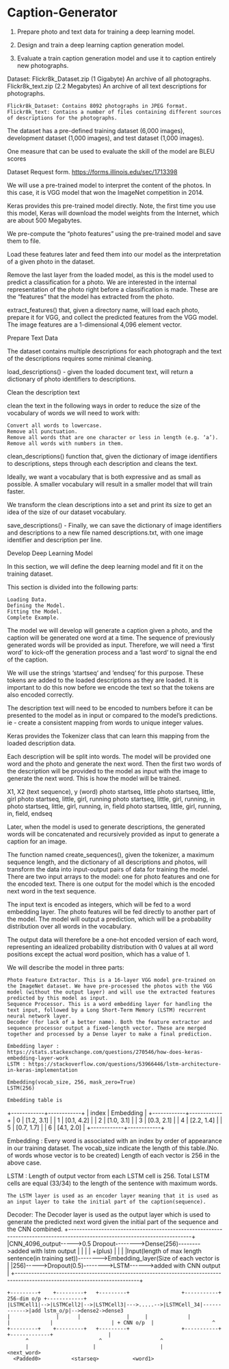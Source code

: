 # Caption-Generator

1. Prepare photo and text data for training a deep learning model.


2. Design and train a deep learning caption generation model.


3. Evaluate a train caption generation model and use it to caption entirely new photographs.


Dataset:
    Flickr8k_Dataset.zip (1 Gigabyte) An archive of all photographs.
    Flickr8k_text.zip (2.2 Megabytes) An archive of all text descriptions for photographs.


    Flickr8k_Dataset: Contains 8092 photographs in JPEG format.
    Flickr8k_text: Contains a number of files containing different sources of descriptions for the photographs.


The dataset has a pre-defined training dataset (6,000 images), development dataset (1,000 images), and test dataset (1,000 images).


One measure that can be used to evaluate the skill of the model are BLEU scores

Dataset Request form. https://forms.illinois.edu/sec/1713398



We will use a pre-trained model to interpret the content of the photos. In this case, it is VGG model that won the ImageNet competition in 2014.

Keras provides this pre-trained model directly. Note, the first time you use this model, Keras will download the model weights from the Internet, which are about 500 Megabytes.


We pre-compute the “photo features” using the pre-trained model and save them to file.

Load these features later and feed them into our model as the interpretation of a given photo in the dataset.

Remove the last layer from the loaded model, as this is the model used to predict a classification for a photo. We are interested in the internal representation of the photo right before a classification is made. These are the “features” that the model has extracted from the photo.

extract_features() that, given a directory name, will load each photo, prepare it for VGG, and collect the predicted features from the VGG model. The image features are a 1-dimensional 4,096 element vector.



Prepare Text Data

The dataset contains multiple descriptions for each photograph and the text of the descriptions requires some minimal cleaning.

load_descriptions() - given the loaded document text, will return a dictionary of photo identifiers to descriptions.




Clean the description text

clean the text in the following ways in order to reduce the size of the vocabulary of words we will need to work with:

    Convert all words to lowercase.
    Remove all punctuation.
    Remove all words that are one character or less in length (e.g. ‘a’).
    Remove all words with numbers in them.



clean_descriptions() function that, given the dictionary of image identifiers to descriptions, steps through each description and cleans the text.

Ideally, we want a vocabulary that is both expressive and as small as possible. A smaller vocabulary will result in a smaller model that will train faster.


We transform the clean descriptions into a set and print its size to get an idea of the size of our dataset vocabulary.


save_descriptions() - Finally, we can save the dictionary of image identifiers and descriptions to a new file named descriptions.txt, with one image identifier and description per line.






Develop Deep Learning Model

In this section, we will define the deep learning model and fit it on the training dataset.

This section is divided into the following parts:

    Loading Data.
    Defining the Model.
    Fitting the Model.
    Complete Example.


The model we will develop will generate a caption given a photo, and the caption will be generated one word at a time. The sequence of previously generated words will be provided as input. Therefore, we will need a ‘first word’ to kick-off the generation process and a ‘last word‘ to signal the end of the caption.

We will use the strings ‘startseq‘ and ‘endseq‘ for this purpose. These tokens are added to the loaded descriptions as they are loaded. It is important to do this now before we encode the text so that the tokens are also encoded correctly.

The description text will need to be encoded to numbers before it can be presented to the model as in input or compared to the model’s predictions. ie - create a consistent mapping from words to unique integer values.

Keras provides the Tokenizer class that can learn this mapping from the loaded description data.



Each description will be split into words. The model will be provided one word and the photo and generate the next word. Then the first two words of the description will be provided to the model as input with the image to generate the next word. This is how the model will be trained.


	
X1,		X2 (text sequence), 						              y (word)
photo	startseq, 									                    little
photo	startseq, little,							                    girl
photo	startseq, little, girl, 					              running
photo	startseq, little, girl, running, 			              in
photo	startseq, little, girl, running, in, 		          field
photo	startseq, little, girl, running, in, field,       endseq


Later, when the model is used to generate descriptions, the generated words will be concatenated and recursively provided as input to generate a caption for an image.


The function named create_sequences(), given the tokenizer, a maximum sequence length, and the dictionary of all descriptions and photos, will transform the data into input-output pairs of data for training the model. There are two input arrays to the model: one for photo features and one for the encoded text. There is one output for the model which is the encoded next word in the text sequence.

The input text is encoded as integers, which will be fed to a word embedding layer. The photo features will be fed directly to another part of the model. The model will output a prediction, which will be a probability distribution over all words in the vocabulary.

The output data will therefore be a one-hot encoded version of each word, representing an idealized probability distribution with 0 values at all word positions except the actual word position, which has a value of 1.



We will describe the model in three parts:

    Photo Feature Extractor. This is a 16-layer VGG model pre-trained on the ImageNet dataset. We have pre-processed the photos with the VGG model (without the output layer) and will use the extracted features predicted by this model as input.
    Sequence Processor. This is a word embedding layer for handling the text input, followed by a Long Short-Term Memory (LSTM) recurrent neural network layer.
    Decoder (for lack of a better name). Both the feature extractor and sequence processor output a fixed-length vector. These are merged together and processed by a Dense layer to make a final prediction.

    Embedding layer :  https://stats.stackexchange.com/questions/270546/how-does-keras-embedding-layer-work 
    LSTM : https://stackoverflow.com/questions/53966446/lstm-architecture-in-keras-implementation

    Embedding(vocab_size, 256, mask_zero=True)
    LSTM(256)

    Embedding table is 
+------------+------------+
|   index    |  Embedding |
+------------+------------+
|     0      | [1.2, 3.1] |
|     1      | [0.1, 4.2] |
|     2      | [1.0, 3.1] |
|     3      | [0.3, 2.1] |
|     4      | [2.2, 1.4] |
|     5      | [0.7, 1.7] |
|     6      | [4.1, 2.0] |
+------------+------------+

Embedding : 
	Every word is associated with an index by order of appearance in our training dataset.
	The vocab_size indicate the length of this table.(No. of words whose vector is to be created)
	Length of each vector is 256 in the above case.

LSTM :
	Length of output vector from each LSTM cell is 256.
	Total LSTM cells are equal (33/34) to the length of the sentence with maximum words.

	The LSTM layer is used as an encoder layer meaning that it is used as an input layer to take the initial part of the caption(sequence).

Decoder:
	The Decoder layer is used as the output layer which is used to generate the predicted next word given the initial part of the sequence and the CNN combined.
+---------------------------------------------------------------------------------------------------------------------------+
|CNN_4096_output----->0.5 Dropout-------->Dense(256)-------->added with lstm output                                         |
|						   	                                                                                                            |
|                                      +(plus)                                                                              |
|                                                                                                                           |
|Input(length of max length sentence(in training set))-------->Embedding_layer(Size of each vector is                       |    |256)----->Dropout(0.5)-------->LSTM------>added with CNN output                                                            |
+---------------------------------------------------------------------------------------------------------------------------+


																										  
	+---------+    +---------+	 +---------+     			 +-----------+ 256-dim o/p +------------+
	|LSTMCell1|-->|LSTMCell2|-->|LSTMCell3|--->.....-->|LSTMCell_34|------------>|add lstm_o/p|-->dense2->dense3
	|			    |	   |			   |	 |			   |					 |       	   |			       | + CNN o/p  |			        ^
	+---------+	   +---------+	 +---------+	    		 +-----------+    		     +-------------+			      |
		  ^					      ^				      ^																		
		  |				        |				      |                                                                 <next_word>
	  <Padded0>			 <starseq>			 <word1>                                       

